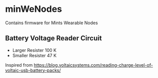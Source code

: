 # minWeNodes
Contains firmware for Mints Wearable Nodes

## Battery Voltage Reader Circuit 

- Larger Resister 100 K 
- Smaller Resister 47 K 

Inspired from https://blog.voltaicsystems.com/reading-charge-level-of-voltaic-usb-battery-packs/
